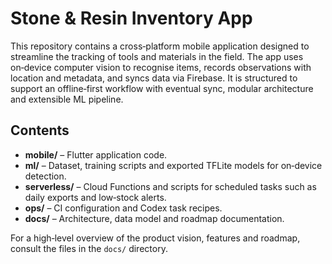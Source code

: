 # Stone & Resin Inventory App

This repository contains a cross‑platform mobile application designed to streamline the tracking of tools and materials in the field. The app uses on‑device computer vision to recognise items, records observations with location and metadata, and syncs data via Firebase. It is structured to support an offline‑first workflow with eventual sync, modular architecture and extensible ML pipeline.

## Contents

- **mobile/** – Flutter application code.
- **ml/** – Dataset, training scripts and exported TFLite models for on‑device detection.
- **serverless/** – Cloud Functions and scripts for scheduled tasks such as daily exports and low‑stock alerts.
- **ops/** – CI configuration and Codex task recipes.
- **docs/** – Architecture, data model and roadmap documentation.

For a high‑level overview of the product vision, features and roadmap, consult the files in the `docs/` directory.
